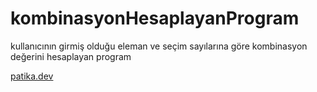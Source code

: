 # kombinasyonHesaplayanProgram
kullanıcının girmiş olduğu eleman ve seçim sayılarına göre kombinasyon değerini hesaplayan program

[patika.dev](www.patika.dev)
